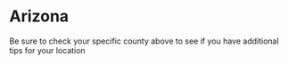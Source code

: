 # Arizona
Be sure to check your specific county above to see if you have additional tips for your location